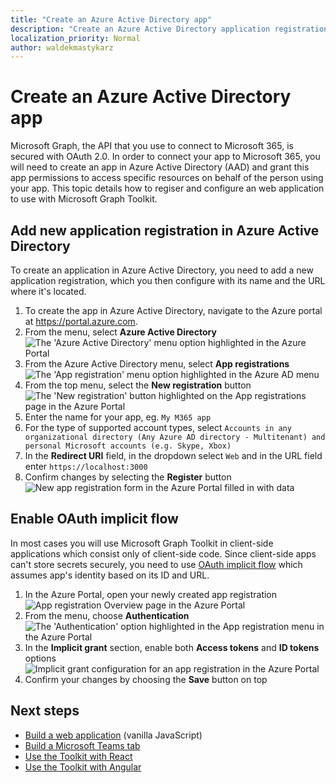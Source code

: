 ```yaml
---
title: "Create an Azure Active Directory app"
description: "Create an Azure Active Directory application registration for communicating with Microsoft 365"
localization_priority: Normal
author: waldekmastykarz
---
```


# Create an Azure Active Directory app

Microsoft Graph, the API that you use to connect to Microsoft 365, is secured with OAuth 2.0. In order to connect your app to Microsoft 365, you will need to create an app in Azure Active Directory (AAD) and grant this app permissions to access specific resources on behalf of the person using your app. This topic details how to regiser and configure an web application to use with Microsoft Graph Toolkit.

## Add new application registration in Azure Active Directory

To create an application in Azure Active Directory, you need to add a new application registration, which you then configure with its name and the URL where it's located.

1. To create the app in Azure Active Directory, navigate to the Azure portal at https://portal.azure.com.
1. From the menu, select **Azure Active Directory**
   ![The 'Azure Active Directory' menu option highlighted in the Azure Portal](../images/aad-app-registration-spa/mgt-azure-menu-add.png)
1. From the Azure Active Directory menu, select **App registrations**
   ![The 'App registration' menu option highlighted in the Azure AD menu](../images/aad-app-registration-spa/mgt-azure-add-menu-appreg.png)
1. From the top menu, select the **New registration** button
   ![The 'New registration' button highlighted on the App registrations page in the Azure Portal](../images/aad-app-registration-spa/mgt-azure-add-appreg-newreg-button.png)
1. Enter the name for your app, eg. `My M365 app`
1. For the type of supported account types, select `Accounts in any organizational directory (Any Azure AD directory - Multitenant) and personal Microsoft accounts (e.g. Skype, Xbox)`
1. In the **Redirect URI** field, in the dropdown select `Web` and in the URL field enter `https://localhost:3000`
1. Confirm changes by selecting the **Register** button
   ![New app registration form in the Azure Portal filled in with data](../images/aad-app-registration-spa/mgt-azure-add-appreg-newreg.png)

## Enable OAuth implicit flow

In most cases you will use Microsoft Graph Toolkit in client-side applications which consist only of client-side code. Since client-side apps can't store secrets securely, you need to use [OAuth implicit flow](https://docs.microsoft.com/azure/active-directory/develop/v2-oauth2-implicit-grant-flow?WT.mc_id=m365-10340-wmastyka) which assumes app's identity based on its ID and URL.

1. In the Azure Portal, open your newly created app registration
   ![App registration Overview page in the Azure Portal](../images/aad-app-registration-spa/mgt-azure-add-appreg.png)
1. From the menu, choose **Authentication**
   ![The 'Authentication' option highlighted in the App registration menu in the Azure Portal](../images/aad-app-registration-spa/mgt-azure-add-appreg-menu-authentication.png)
1. In the **Implicit grant** section, enable both **Access tokens** and **ID tokens** options
   ![Implicit grant configuration for an app registration in the Azure Portal](../images/aad-app-registration-spa/mgt-azure-add-appreg-implicitgrant.png)
1. Confirm your changes by choosing the **Save** button on top

## Next steps

- [Build a web application](./build-a-web-app.md) (vanilla JavaScript)
- [Build a Microsoft Teams tab](./build-a-microsoft-teams-tab.md)
- [Use the Toolkit with React](./use-toolkit-with-react.md)
- [Use the Toolkit with Angular](./use-toolkit-with-angular.md)
